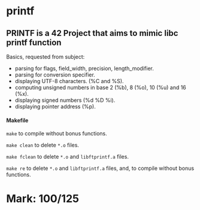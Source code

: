 # printf
## PRINTF is a 42 Project that aims to mimic libc printf function

Basics, requested from subject:
- parsing for flags, field_width, precision, length_modifier.
- parsing for conversion specifier.
- displaying UTF-8 characters. (%C and %S).
- computing unsigned numbers in base 2 (%b), 8 (%o), 10 (%u) and 16 (%x).
- displaying signed numbers (%d %D %i).
- displaying pointer address (%p).

#### Makefile
`make` to compile without bonus functions.

`make clean` to delete `*.o` files.

`make fclean` to delete `*.o` and `libftprintf.a` files.

`make re` to delete `*.o` and `libftprintf.a` files, and, to compile without bonus functions.

# Mark: 100/125
